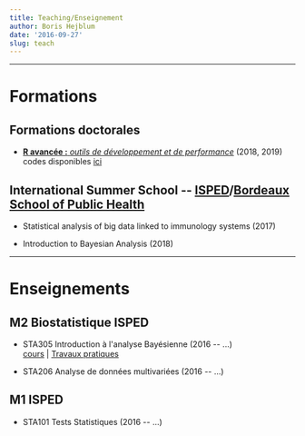 ```yaml
---
title: Teaching/Enseignement
author: Boris Hejblum
date: '2016-09-27'
slug: teach
---
```





* * *

# **Formations**

## Formations doctorales

 * [**R avancée :** *outils de développement et de performance*](https://r-dev-perf.borishejblum.science)  (2018, 2019)  
      codes disponibles [ici](/files/mypkgr_0.0.0.9000.tar.gz)

## International Summer School -- [ISPED](http://www.isped.u-bordeaux.fr/Formation/Ecoled%C3%A9t%C3%A9.aspx)/[Bordeaux School of Public Health](http://bss-publichealth.u-bordeaux.fr/en/Program/Course-n-1-Statistical-analysis-of-big-data-linked-to-immunology-systems/r742.html)
  
  * Statistical analysis of big data linked to immunology systems (2017)

  * Introduction to Bayesian Analysis (2018)

* * *

# **Enseignements**

## M2 Biostatistique ISPED

  * STA305 Introduction à l'analyse Bayésienne (2016 -- ...)  
  <a href="/files/STA305cours_etud.pdf" target="_blank">cours</a> | <a href="/html/STA305_TP_enonce.html" target="_blank">Travaux pratiques</a>
  
  * STA206 Analyse de données multivariées (2016 -- ...)


## M1 ISPED

  * STA101 Tests Statistiques (2016 -- ...)



